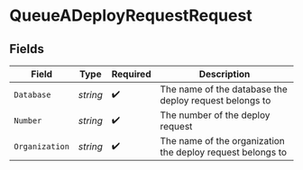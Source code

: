 # QueueADeployRequestRequest


## Fields

| Field                                                      | Type                                                       | Required                                                   | Description                                                |
| ---------------------------------------------------------- | ---------------------------------------------------------- | ---------------------------------------------------------- | ---------------------------------------------------------- |
| `Database`                                                 | *string*                                                   | :heavy_check_mark:                                         | The name of the database the deploy request belongs to     |
| `Number`                                                   | *string*                                                   | :heavy_check_mark:                                         | The number of the deploy request                           |
| `Organization`                                             | *string*                                                   | :heavy_check_mark:                                         | The name of the organization the deploy request belongs to |